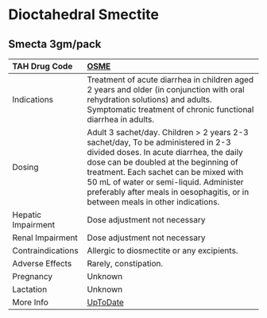 # Dioctahedral Smectite

## Smecta 3gm/pack

| TAH Drug Code      | [OSME](https://www.tahsda.org.tw/drugs/hissearch.php?drug_code=OSME)                                                                                                                                                                                                                                                                      |
|:-------------------|:------------------------------------------------------------------------------------------------------------------------------------------------------------------------------------------------------------------------------------------------------------------------------------------------------------------------------------------|
| Indications        | Treatment of acute diarrhea in children aged 2 years and older (in conjunction with oral rehydration solutions) and adults. Symptomatic treatment of chronic functional diarrhea in adults.                                                                                                                                               |
| Dosing             | Adult 3 sachet/day. Children > 2 years 2-3 sachet/day, To be administered in 2-3 divided doses. In acute diarrhea, the daily dose can be doubled at the beginning of treatment. Each sachet can be mixed with 50 mL of water or semi-liquid. Administer preferably after meals in oesophagitis, or in between meals in other indications. |
| Hepatic Impairment | Dose adjustment not necessary                                                                                                                                                                                                                                                                                                             |
| Renal Impairment   | Dose adjustment not necessary                                                                                                                                                                                                                                                                                                             |
| Contraindications  | Allergic to diosmectite or any excipients.                                                                                                                                                                                                                                                                                                |
| Adverse Effects    | Rarely, constipation.                                                                                                                                                                                                                                                                                                                     |
| Pregnancy          | Unknown                                                                                                                                                                                                                                                                                                                                   |
| Lactation          | Unknown                                                                                                                                                                                                                                                                                                                                   |
| More Info          | [UpToDate](https://www.uptodate.com/contents/dioctahedral-smectite-drug-information)                                                                                                                                                                                                                                                      |

